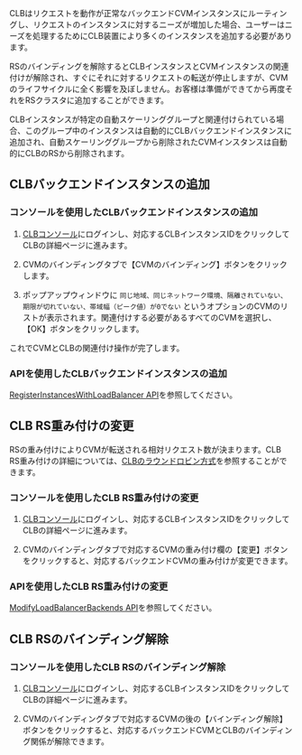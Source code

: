 CLBはリクエストを動作が正常なバックエンドCVMインスタンスにルーティングし、リクエストのインスタンスに対するニーズが増加した場合、ユーザーはニーズを処理するためにCLB装置により多くのインスタンスを追加する必要があります。

RSのバインディングを解除するとCLBインスタンスとCVMインスタンスの関連付けが解除され、すぐにそれに対するリクエストの転送が停止しますが、CVMのライフサイクルに全く影響を及ぼしません。お客様は準備ができてから再度それをRSクラスタに追加することができます。

CLBインスタンスが特定の自動スケーリンググループと関連付けられている場合、このグループ中のインスタンスは自動的にCLBバックエンドインスタンスに追加され、自動スケーリンググループから削除されたCVMインスタンスは自動的にCLBのRSから削除されます。

## CLBバックエンドインスタンスの追加
### コンソールを使用したCLBバックエンドインスタンスの追加

1) [CLBコンソール](https://console.cloud.tencent.com/loadbalance)にログインし、対応するCLBインスタンスIDをクリックしてCLBの詳細ページに進みます。

2) CVMのバインディングタブで【CVMのバインディング】ボタンをクリックします。

3) ポップアップウィンドウに `同じ地域、同じネットワーク環境、隔離されていない、期限が切れていない、帯域幅（ピーク値）が0でない` というオプションのCVMのリストが表示されます。関連付けする必要があるすべてのCVMを選択し、【OK】ボタンをクリックします。

これでCVMとCLBの関連付け操作が完了します。

### APIを使用したCLBバックエンドインスタンスの追加

[RegisterInstancesWithLoadBalancer API](https://cloud.tencent.com/doc/api/244/1265)を参照してください。

## CLB RS重み付けの変更
RSの重み付けによりCVMが転送される相対リクエスト数が決まります。CLB RS重み付けの詳細については、[CLBのラウンドロビン方式](/doc/product/214/6153)を参照することができます。

### コンソールを使用したCLB RS重み付けの変更

1) [CLBコンソール](https://console.cloud.tencent.com/loadbalance)にログインし、対応するCLBインスタンスIDをクリックしてCLBの詳細ページに進みます。

2) CVMのバインディングタブで対応するCVMの重み付け欄の【変更】ボタンをクリックすると、対応するバックエンドCVMの重み付けが変更できます。

### APIを使用したCLB RS重み付けの変更
[ModifyLoadBalancerBackends API](https://cloud.tencent.com/doc/api/244/1264)を参照してください。

## CLB RSのバインディング解除

### コンソールを使用したCLB RSのバインディング解除

1) [CLBコンソール](https://console.cloud.tencent.com/loadbalance)にログインし、対応するCLBインスタンスIDをクリックしてCLBの詳細ページに進みます。

2) CVMのバインディングタブで対応するCVMの後の【バインディング解除】ボタンをクリックすると、対応するバックエンドCVMとCLBのバインディング関係が解除できます。

